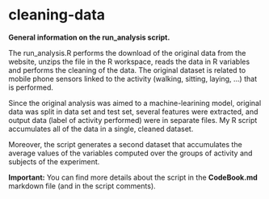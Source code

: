 cleaning-data
=============

**General information on the run_analysis script.**

The run_analysis.R performs the download of the original data from the website, unzips the file in the R workspace, reads the data in R variables and performs the cleaning of the data.
The original dataset is related to mobile phone sensors linked to the activity (walking, sitting, laying, ...) that is performed.

Since the original analysis was aimed to a machine-learining model, original data was split in data set and test set, several features were extracted, and output data (label of activity performed) were in separate files.
My R script accumulates all of the data in a single, cleaned dataset.

Moreover, the script generates a second dataset that accumulates the average values of the variables computed over the groups of activity and subjects of the experiment.

**Important:** You can find more details about the script in the **CodeBook.md** markdown file (and in the script comments).

